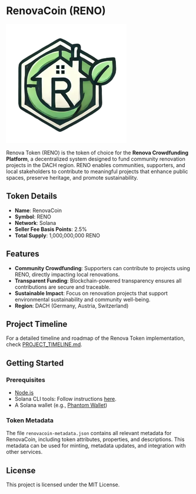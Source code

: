 # RenovaCoin (RENO)

![RenovaCoin Logo](https://github.com/SourceShift/renova-coin/blob/main/logo/reno-logo.webp)

Renova Token (RENO) is the token of choice for the **Renova Crowdfunding Platform**, a decentralized system designed to fund community renovation projects in the DACH region. RENO enables communities, supporters, and local stakeholders to contribute to meaningful projects that enhance public spaces, preserve heritage, and promote sustainability.

## Token Details

- **Name**: RenovaCoin
- **Symbol**: RENO
- **Network**: Solana
- **Seller Fee Basis Points**: 2.5%
- **Total Supply**: 1,000,000,000 RENO

## Features

- **Community Crowdfunding**: Supporters can contribute to projects using RENO, directly impacting local renovations.
- **Transparent Funding**: Blockchain-powered transparency ensures all contributions are secure and traceable.
- **Sustainable Impact**: Focus on renovation projects that support environmental sustainability and community well-being.
- **Region**: DACH (Germany, Austria, Switzerland)

## Project Timeline

For a detailed timeline and roadmap of the Renova Token implementation, check [PROJECT_TIMELINE.md](docs/PROJECT_TIMELINE.md).

## Getting Started

### Prerequisites

- [Node.js](https://nodejs.org/)
- Solana CLI tools: Follow instructions [here](https://docs.solana.com/cli/install-solana-cli-tools).
- A Solana wallet (e.g., [Phantom Wallet](https://phantom.app/))

### Token Metadata

The file `renovacoin-metadata.json` contains all relevant metadata for RenovaCoin, including token attributes, properties, and descriptions. This metadata can be used for minting, metadata updates, and integration with other services.

## License

This project is licensed under the MIT License.
